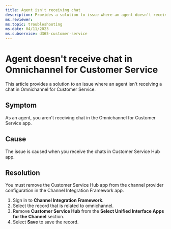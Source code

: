 ```yaml
---
title: Agent isn't receiving chat
description: Provides a solution to issue where an agent doesn't receive a chat in Dynamics 365 Omnichannel for Customer Service.
ms.reviewer: 
ms.topic: troubleshooting
ms.date: 04/11/2023
ms.subservice: d365-customer-service
---
```


# Agent doesn't receive chat in Omnichannel for Customer Service

This article provides a solution to an issue where an agent isn't receiving a chat in Omnichannel for Customer Service.

## Symptom

As an agent, you aren't receiving chat in the Omnichannel for Customer Service app.

## Cause

The issue is caused when you receive the chats in Customer Service Hub app.

## Resolution

You must remove the Customer Service Hub app from the channel provider configuration in the Channel Integration Framework app.

1. Sign in to **Channel Integration Framework**.
2. Select the record that is related to omnichannel.
3. Remove **Customer Service Hub** from the **Select Unified Interface Apps for the Channel** section.
4. Select **Save** to save the record.
